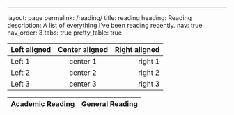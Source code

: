 ---
layout: page
permalink: /reading/
title: reading
heading: Reading
description: A list of everything I've been reading recently.
nav: true
nav_order: 3
tabs: true
pretty_table: true

| Left aligned | Center aligned | Right aligned |
| :----------- | :------------: | ------------: |
| Left 1       |    center 1    |       right 1 |
| Left 2       |    center 2    |       right 2 |
| Left 3       |    center 3    |       right 3 |

<table id="table" data-toggle="table" data-url="{{ '../assets/json/table_data.json' | relative_url }}">
  <thead>
    <tr>
      <th data-field="ar">Academic Reading</th>
      <th data-field="gr">General Reading</th>
    </tr>
  </thead>
</table>